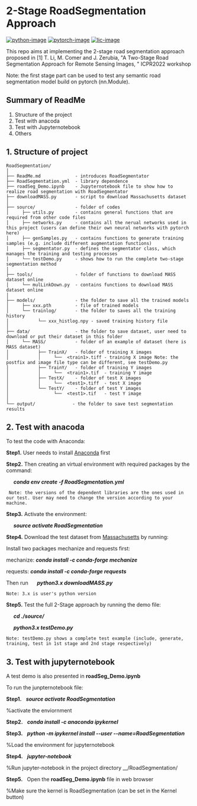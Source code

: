 # 2-Stage RoadSegmentation Approach

[![python-image]][python-url]
[![pytorch-image]][pytorch-url]
[![lic-image]][lic-url]

This repo aims at implementing the 2-stage road segmentation approach proposed in [1] T. Li, M. Comer and J. Zerubia, "A Two-Stage Road Segmentation Approach for Remote Sensing Images, " ICPR2022 workshop

Note: the first stage part can be used to test any semantic road segmentation model build on pytorch (nn.Module).

## Summary of ReadMe

1. Structure of the project
2. Test with anacoda
3. Test with Jupyternotebook 
4. Others


## 1. Structure of project
  ```
RoadSegmentation/
│
├── ReadMe.md             - introduces RoadSegmentator
├── RoadSegmentation.yml  - library dependence
├── roadSeg_Demo.ipynb    - Jupyternotebook file to show how to realize road segmentation with RoadSegmentator
├── downloadMASS.py       - script to download Massachusetts dataset
│
├── source/               - folder of codes
│     ├── utils.py        - contains general functions that are required from other code files
│     ├── networks.py     - contains all the nerual networks used in this project (users can define their own neural networks with pytorch here)
│     ├── genSamples.py   - contains functions to generate training samples (e.g. include different augmentation functions)
│     ├── segmentator.py  - defines the segmentator class, which manages the training and testing processes               
│     └── testDemo.py     - shows how to run the complete two-stage segmentation method  
│
├── tools/                - folder of functions to download MASS dataset online
│     └── mulLinkDown.py  - contains functions to download MASS dataset online
│
├── models/               - the folder to save all the trained models
│     ├── xxx.pth         - file of trained models 
│     └── trainlog/       - the folder to saves all the training history
│           └── xxx_histlog.npy - saved training history file
│
├── data/                 - the folder to save dataset, user need to download or put their dataset in this folder
│     └── MASS/           - folder of an example of dataset (here is MASS dataset)
│           ├── TrainX/   - folder of training X images
│           │     └──  <train1>.tiff - training X image Note: the postfix and image file type can be different, see testDemo.py
│           ├── TrainY/   - folder of training Y images
│           │     └──  <train1>.tif  - training Y image
│           ├── TestX/    - folder of test X images
│           │     └──  <test1>.tiff  - test X image
│           └── TestY/    - folder of test Y images
│                 └──  <test1>.tif   - test Y image
│
└── output/              - the folder to save test segmentation results
  ```
## 2. Test with anacoda

To test the code with Anaconda:

**Step1.** User needs to install [Anaconda](https://www.anaconda.com) first

**Step2.** Then creating an virtual environment with required packages by the command:

&nbsp;&nbsp;&nbsp;&nbsp;   ***conda env create -f RoadSegmentation.yml***

     Note: the versions of the dependent libraries are the ones used in our test. User may need to change the version according to your machine.
    
**Step3.** Activate the environment:

&nbsp;&nbsp;&nbsp;&nbsp;   ***source activate RoadSegmentation***
    
**Step4.** Download the test dataset from [Massachusetts](https://www.cs.toronto.edu/~vmnih/data/) by running:

Install two packages mechanize and requests first:

mechanize: ***conda install -c conda-forge mechanize***

requests:  ***conda install -c conda-forge requests***

Then run &nbsp;&nbsp;&nbsp;&nbsp;   ***python3.x downloadMASS.py*** 
    
    Note: 3.x is user's python version
    
**Step5.** Test the full 2-Stage approach by running the demo file:

&nbsp;&nbsp;&nbsp;&nbsp;   ***cd ./source/***
   
&nbsp;&nbsp;&nbsp;&nbsp;   ***python3.x testDemo.py***
   
    Note: testDemo.py shows a complete test example (include, generate, training, test in 1st stage and 2nd stage respectively) 

## 3. Test with jupyternotebook

A test demo is also presented in **roadSeg_Demo.ipynb**

To run the junpternotebook file:

**Step1.** &nbsp; ***source activate RoadSegmentation***     

%activate the enviornment

**Step2.** &nbsp; ***conda install -c anaconda ipykernel***

**Step3.** &nbsp; ***python -m ipykernel install --user --name=RoadSegmentation***  

%Load the environment for jupyternotebook

**Step4.** &nbsp; ***jupyter-notebook***

%Run jupyter-notebook in the project directory __/RoadSegmentation/

**Step5.** &nbsp; Open the **roadSeg_Demo.ipynb** file in web browser

%Make sure the kernel is RoadSegmentation (can be set in the Kernel button)




[python-image]: https://img.shields.io/badge/Python-3.x-ff69b4.svg
[python-url]: https://www.python.org/
[pytorch-image]: https://img.shields.io/badge/PyTorch-1.3-2BAF2B.svg
[pytorch-url]: https://pytorch.org/
[lic-image]: https://img.shields.io/github/license/CosmosYu9/RoadSegmentation
[lic-url]: #
